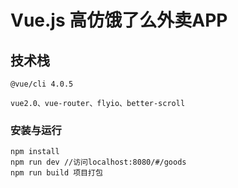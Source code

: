 # Vue.js 高仿饿了么外卖APP

## 技术栈
```
@vue/cli 4.0.5

vue2.0、vue-router、flyio、better-scroll
```

### 安装与运行
```
npm install
npm run dev //访问localhost:8080/#/goods
npm run build 项目打包 
```

